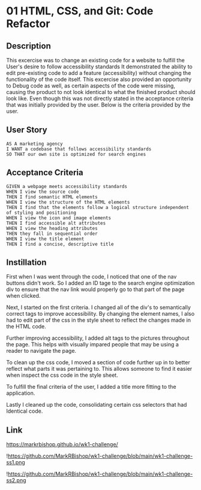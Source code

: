 # 01 HTML, CSS, and Git: Code Refactor

## Description
This excercise was to change an existing code for a website to fulfill the User's desire to follow accessibility standards
It demonstrated the ability to edit pre-existing code to add a feature (accessibility) without changing the functionality of the code itself.
This excercise also provided an opportunity to Debug code as well, as certain aspects of the code were missing, causing the product to not look identical to what the finished product should look like. Even though this was not directly stated in the acceptance criteria that was initially provided by the user. 
Below is the criteria provided by the user.


## User Story

```
AS A marketing agency
I WANT a codebase that follows accessibility standards
SO THAT our own site is optimized for search engines
```

## Acceptance Criteria

```
GIVEN a webpage meets accessibility standards
WHEN I view the source code
THEN I find semantic HTML elements
WHEN I view the structure of the HTML elements
THEN I find that the elements follow a logical structure independent of styling and positioning
WHEN I view the icon and image elements
THEN I find accessible alt attributes
WHEN I view the heading attributes
THEN they fall in sequential order
WHEN I view the title element
THEN I find a concise, descriptive title
```

## Instillation

First when I was went through the code, I noticed that one of the nav buttons didn't work. So I added an ID tage to the search engine optimization div to ensure that the nav link would properly go to that part of the page when clicked. 

Next, I started on the first criteria. I changed all of the div's to semantically correct tags to improve accessibility. By changing the element names, I also had to edit part of the css in the style sheet to reflect the changes made in the HTML code.

Further improving accessibility, I added alt tags to the pictures throughout the page. This helps with visually impared people that may be using a reader to navigate the page.

To clean up the css code, I moved a section of code further up in to better reflect what parts it was pertaining to. This allows someone to find it easier when inspect the css code in the style sheet.

To fulfill the final criteria of the user, I added a title more fitting to the application.

Lastly I cleaned up the code, consolidating certain css selectors that had Identical code.

## Link 

https://markrbishop.github.io/wk1-challenge/

!https://github.com/MarkRBishop/wk1-challenge/blob/main/wk1-challenge-ss1.png

!https://github.com/MarkRBishop/wk1-challenge/blob/main/wk1-challenge-ss2.png